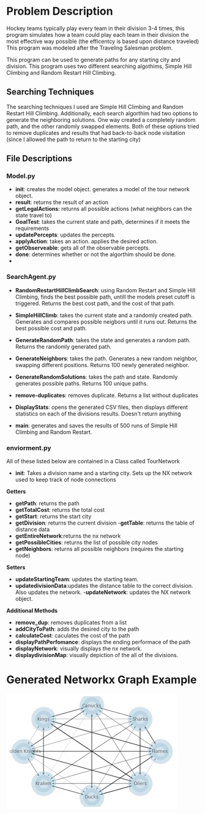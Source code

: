 
# Problem Description 
Hockey teams typically play every team in their division 3-4 times, this program simulates how a team could play each team in their division the most effective way possible (the efficentcy is based upon distance traveled) This program was modeled after the Traveling Salesman problem. 

This program can be used to generate paths for any starting city and division. This program uses two different searching algothims, Simple Hill Climbing and Random Restart Hill Climbing. 

## Searching Techniques
The searching techniques I used are Simple Hill Climbing and Random Restart Hill Climbing. Additionally, each search algorthim had two options to generate the neighboring solutions. One way created a completely random path, and the other randomly swapped elements. Both of these options tried to remove duplicates and results that had back-to-back node visitation (since I allowed the path to return to the starting city)

## File Descriptions

### Model.py
- __init__: creates the model object. generates a model of the tour network object.
- __result__: returns the result of an action 
- __getLegalActions__: returns all possible actions (what neighbors can the state travel to)
- __GoalTest__: takes the current state and path, determines if it meets the requirements
- __updatePercepts__: updates the percepts.
- __applyAction__: takes an action. applies the desired action.
- __getObserveable__: gets all of the observable percepts.
- __done__: determines whether or not the algorthim should be done.
-
### SearchAgent.py
- __RandomRestartHillClimbSearch__: using Random Restart and Simple Hill Climbing, finds the best possible path, untill the models preset cutoff is triggered. Returns the best cost path, and the cost of that path.

- __SimpleHillClimb__: takes the current state and a randomly created path. Generates and compares possible neigbors until it runs out. Returns the best possible cost and path. 

- __GenerateRandomPath__: takes the state and generates a random path. Returns the randomly generated path.

- __GenerateNeighbors__: takes the path. Generates a new random neighbor, swapping different positions. Returns 100 newly generated neighbor.

- __GenerateRandomSolutions__: takes the path and state. Randomly generates possible paths. Returns 100 unique paths.

- __remove-duplicates__: removes duplicate. Returns a list without duplicates

- __DisplayStats__: opens the generated CSV files, then displays different statistics on each of the divisions results. Doesn't return anything 

- __main__: generates and saves the results of 500 runs of Simple Hill Climbing and Random Restart.


### enviorment.py
All of these listed below are contained in a Class called TourNetwork
- __init__: Takes a division name and a starting city. Sets up the NX network used to keep track of node connections

__Getters__
- __getPath__: returns the path
- __getTotalCost__: returns the total cost
- __getStart__: returns the start city
- __getDivision__: returns the current division
-__getTable__: returns the table of distance data 
- __getEntireNetwork__:returns the nx network
- __getPossibleCities__: returns the list of possible city nodes 
- __getNeighbors__: returns all possible neighbors (requires the starting node)

__Setters__
- __updateStartingTeam__: updates the starting team. 
- __updatedivisionData__:updates the distance table to the correct division. Also updates the network.
-__updateNetwork__: updates the NX network object.

__Additional Methods__
- __remove_dup__: removes duplicates from a list
- __addCityToPath__: adds the desired city to the path
- __calculateCost__: caculates the cost of the path
- __displayPathPerfomance__: displays the ending performace of the path
- __displayNetwork__: visually displays the nx network.
- __displaydivisionMap__: visually depiction of the all of the divisions.


# Generated Networkx Graph Example
![Pacific Division](/Digital%20Assets/Pacific_Division_Connections.png)
